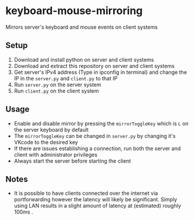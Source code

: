 # keyboard-mouse-mirroring
Mirrors server's keyboard and mouse events on client systems

## Setup
1. Download and install python on server and client systems
2. Download and extract this repository on server and client systems
3. Get server's IPv4 address (Type in ipconfig in terminal) and change the IP in the `server.py` and `client.py` to that IP
4. Run `server.py` on the server system
5. Run `client.py` on the client system

## Usage
- Enable and disable mirror by pressing the `mirrorToggleKey` which is `L` on the server keyboard by default
- The `mirrorToggleKey` can be changed in `server.py` by changing it's VKcode to the desired key
- If there are issues establishing a connection, run both the server and client with administrator privileges
- Always start the server before starting the client

## Notes
- It is possible to have clients connected over the internet via portforwarding however the latency will likely be significant. Simply using LAN results in a slight amount of latency at (estimated) roughly 100ms .
